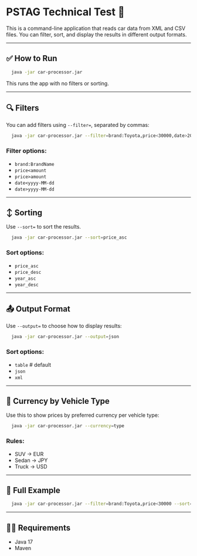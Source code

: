 # PSTAG Technical Test 🚗

This is a command-line application that reads car data from XML and CSV files.
You can filter, sort, and display the results in different output formats.

---

## ✅ How to Run

```bash
  java -jar car-processor.jar
```

This runs the app with no filters or sorting.

---

## 🔍 Filters

You can add filters using `--filter=`, separated by commas:

```bash
  java -jar car-processor.jar --filter=brand:Toyota,price<30000,date>2023-01-01
```

### Filter options:

- `brand:BrandName`
- `price<amount`
- `price>amount`
- `date<yyyy-MM-dd`
- `date>yyyy-MM-dd`

---

## ↕️ Sorting

Use `--sort=` to sort the results.

```bash
  java -jar car-processor.jar --sort=price_asc
```

### Sort options:

- `price_asc`
- `price_desc`
- `year_asc`
- `year_desc`

---

## 📤 Output Format

Use `--output=` to choose how to display results:
```bash
  java -jar car-processor.jar --output=json
```

### Sort options:
- `table`   # default
- `json`
- `xml`


---

## 💱 Currency by Vehicle Type

Use this to show prices by preferred currency per vehicle type:

```bash
  java -jar car-processor.jar --currency=type
```

### Rules:

- SUV → EUR
- Sedan → JPY
- Truck → USD

---

## 🧪 Full Example

```bash
  java -jar car-processor.jar --filter=brand:Toyota,price<30000 --sort=year_desc --output=json --currency=type
```

---

## 🧑‍💻 Requirements

- Java 17
- Maven